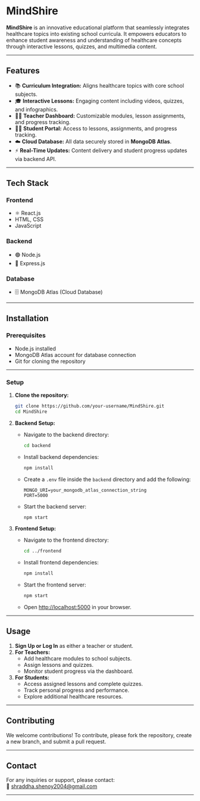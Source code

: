 # MindShire

**MindShire** is an innovative educational platform that seamlessly integrates healthcare topics into existing school curricula. It empowers educators to enhance student awareness and understanding of healthcare concepts through interactive lessons, quizzes, and multimedia content.

---

## Features

- 📚 **Curriculum Integration:** Aligns healthcare topics with core school subjects.
- 🎓 **Interactive Lessons:** Engaging content including videos, quizzes, and infographics.
- 👩‍🏫 **Teacher Dashboard:** Customizable modules, lesson assignments, and progress tracking.
- 🧑‍🎓 **Student Portal:** Access to lessons, assignments, and progress tracking.
- ☁️ **Cloud Database:** All data securely stored in **MongoDB Atlas**.
- ⚡ **Real-Time Updates:** Content delivery and student progress updates via backend API.

---

## Tech Stack

### Frontend
- ⚛️ React.js
- HTML, CSS
- JavaScript

### Backend
- 🟢 Node.js
- 🚀 Express.js

### Database
- 🗄️ MongoDB Atlas (Cloud Database)

---

## Installation

### Prerequisites

- Node.js installed
- MongoDB Atlas account for database connection
- Git for cloning the repository

---

### Setup

1. **Clone the repository:**
    ```bash
    git clone https://github.com/your-username/MindShire.git
    cd MindShire
    ```

2. **Backend Setup:**
    - Navigate to the backend directory:
        ```bash
        cd backend
        ```
    - Install backend dependencies:
        ```bash
        npm install
        ```
    - Create a `.env` file inside the `backend` directory and add the following:
        ```
        MONGO_URI=your_mongodb_atlas_connection_string
        PORT=5000
        ```
    - Start the backend server:
        ```bash
        npm start
        ```

3. **Frontend Setup:**
    - Navigate to the frontend directory:
        ```bash
        cd ../frontend
        ```
    - Install frontend dependencies:
        ```bash
        npm install
        ```
    - Start the frontend server:
        ```bash
        npm start
        ```
    - Open [http://localhost:5000](http://localhost:5000) in your browser.

---

## Usage

1. **Sign Up or Log In** as either a teacher or student.
2. **For Teachers:**
    - Add healthcare modules to school subjects.
    - Assign lessons and quizzes.
    - Monitor student progress via the dashboard.
3. **For Students:**
    - Access assigned lessons and complete quizzes.
    - Track personal progress and performance.
    - Explore additional healthcare resources.

---

## Contributing

We welcome contributions! To contribute, please fork the repository, create a new branch, and submit a pull request.

---

## Contact

For any inquiries or support, please contact:  
📧 shraddha.shenoy2004@gmail.com

---

